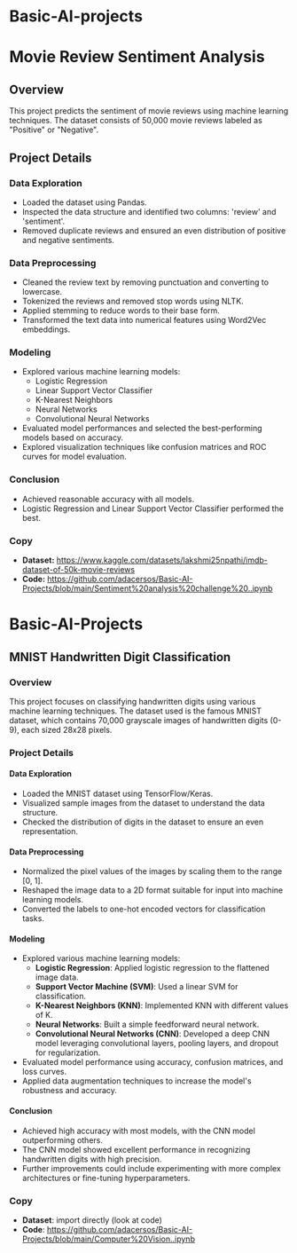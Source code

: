 # Basic-AI-projects

# Movie Review Sentiment Analysis

## Overview

This project predicts the sentiment of movie reviews using machine learning techniques. The dataset consists of 50,000 movie reviews labeled as "Positive" or "Negative".

## Project Details
### Data Exploration

- Loaded the dataset using Pandas.
- Inspected the data structure and identified two columns: 'review' and 'sentiment'.
- Removed duplicate reviews and ensured an even distribution of positive and negative sentiments.

### Data Preprocessing

- Cleaned the review text by removing punctuation and converting to lowercase.
- Tokenized the reviews and removed stop words using NLTK.
- Applied stemming to reduce words to their base form.
- Transformed the text data into numerical features using Word2Vec embeddings.

### Modeling

- Explored various machine learning models:
  - Logistic Regression
  - Linear Support Vector Classifier
  - K-Nearest Neighbors
  - Neural Networks
  - Convolutional Neural Networks
- Evaluated model performances and selected the best-performing models based on accuracy.
- Explored visualization techniques like confusion matrices and ROC curves for model evaluation.

### Conclusion

- Achieved reasonable accuracy with all models.
- Logistic Regression and Linear Support Vector Classifier performed the best.

### Copy
- **Dataset:** https://www.kaggle.com/datasets/lakshmi25npathi/imdb-dataset-of-50k-movie-reviews
-  **Code:** https://github.com/adacersos/Basic-AI-Projects/blob/main/Sentiment%20analysis%20challenge%20..ipynb

# Basic-AI-Projects  
## MNIST Handwritten Digit Classification

### Overview
This project focuses on classifying handwritten digits using various machine learning techniques. The dataset used is the famous MNIST dataset, which contains 70,000 grayscale images of handwritten digits (0-9), each sized 28x28 pixels.

### Project Details

#### Data Exploration
- Loaded the MNIST dataset using TensorFlow/Keras.
- Visualized sample images from the dataset to understand the data structure.
- Checked the distribution of digits in the dataset to ensure an even representation.

#### Data Preprocessing
- Normalized the pixel values of the images by scaling them to the range [0, 1].
- Reshaped the image data to a 2D format suitable for input into machine learning models.
- Converted the labels to one-hot encoded vectors for classification tasks.

#### Modeling
- Explored various machine learning models:
  - **Logistic Regression**: Applied logistic regression to the flattened image data.
  - **Support Vector Machine (SVM)**: Used a linear SVM for classification.
  - **K-Nearest Neighbors (KNN)**: Implemented KNN with different values of K.
  - **Neural Networks**: Built a simple feedforward neural network.
  - **Convolutional Neural Networks (CNN)**: Developed a deep CNN model leveraging convolutional layers, pooling layers, and dropout for regularization.
- Evaluated model performance using accuracy, confusion matrices, and loss curves.
- Applied data augmentation techniques to increase the model's robustness and accuracy.

#### Conclusion
- Achieved high accuracy with most models, with the CNN model outperforming others.
- The CNN model showed excellent performance in recognizing handwritten digits with high precision.
- Further improvements could include experimenting with more complex architectures or fine-tuning hyperparameters.

### Copy
- **Dataset**: import directly (look at code)
- **Code**: https://github.com/adacersos/Basic-AI-Projects/blob/main/Computer%20Vision..ipynb
